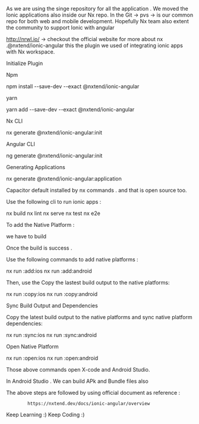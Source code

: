 As we are using the singe repository for all the application . We moved the Ionic applications also inside our Nx repo. In the Git → pvs → is our common repo for both web and mobile development. Hopefully Nx team also extent the community to support Ionic with angular

http://nrwl.io/ → checkout the official website for more about nx .@nxtend/ionic-angular this the plugin we used of integrating ionic apps with Nx workspace.

Initialize Plugin

Npm

npm install --save-dev --exact @nxtend/ionic-angular

yarn

yarn add --save-dev --exact @nxtend/ionic-angular

Nx CLI

nx generate @nxtend/ionic-angular:init

Angular CLI

ng generate @nxtend/ionic-angular:init

Generating Applications

nx generate @nxtend/ionic-angular:application <app-name>

Capacitor default installed by nx commands . and that is open source too.

Use the following cli to run ionic apps :

nx build <app-name>
nx lint <app-name>
nx serve <app-name>
nx test <app-name>
nx e2e <app-name>

To add the Native Platform :

we have to build

Once the build is success .

Use the following commands to add native platforms :

nx run <app-name>:add:ios
nx run <app-name>:add:android

Then, use the Copy the lastest build output to the native platforms:

nx run <app-name>:copy:ios
nx run <app-name>:copy:android

Sync Build Output and Dependencies

Copy the latest build output to the native platforms and sync native platform dependencies:

nx run <app-name>:sync:ios
nx run <app-name>:sync:android

Open Native Platform

nx run <app-name>:open:ios
nx run <app-name>:open:android

Those above commands open X-code and Android Studio.

In Android Studio . We can build APk and Bundle files also

The above steps are followed by using official document as reference :

            https://nxtend.dev/docs/ionic-angular/overview

Keep Learning :) Keep Coding :)
